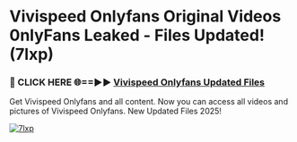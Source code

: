 # Vivispeed Onlyfans Original Videos 0nlyFans Leaked - Files Updated! (7lxp)

<h3>🔴 CLICK HERE 🌐==►► <a href="https://tinyurl.com/2m67pmp6" rel="nofollow">Vivispeed Onlyfans Updated Files</a></h3>

Get Vivispeed Onlyfans and all content. Now you can access all videos and pictures of Vivispeed Onlyfans. New Updated Files 2025!

[![7lxp](https://i.imgur.com/H4QAA4z.gif)](https://tinyurl.com/2m67pmp6)